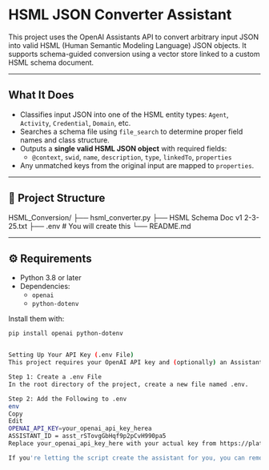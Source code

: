 # HSML JSON Converter Assistant

This project uses the OpenAI Assistants API to convert arbitrary input JSON into valid HSML (Human Semantic Modeling Language) JSON objects. It supports schema-guided conversion using a vector store linked to a custom HSML schema document.

---

##  What It Does

- Classifies input JSON into one of the HSML entity types: `Agent`, `Activity`, `Credential`, `Domain`, etc.
- Searches a schema file using `file_search` to determine proper field names and class structure.
- Outputs a **single valid HSML JSON object** with required fields:
  - `@context`, `swid`, `name`, `description`, `type`, `linkedTo`, `properties`
- Any unmatched keys from the original input are mapped to `properties`.

---

## 📁 Project Structure
HSML_Conversion/
├── hsml_converter.py
├── HSML Schema Doc v1 2-3-25.txt
├── .env # You will create this
└── README.md


---

## ⚙ Requirements

- Python 3.8 or later
- Dependencies:
  - `openai`
  - `python-dotenv`

Install them with:

```bash
pip install openai python-dotenv


Setting Up Your API Key (.env File)
This project requires your OpenAI API key and (optionally) an Assistant ID to run.

Step 1: Create a .env File
In the root directory of the project, create a new file named .env.

Step 2: Add the Following to .env
env
Copy
Edit
OPENAI_API_KEY=your_openai_api_key_herea
ASSISTANT_ID = asst_rSTovgGbHqf9p2pCvH990pa5
Replace your_openai_api_key_here with your actual key from https://platform.openai.com/account/api-keys

If you're letting the script create the assistant for you, you can remove or comment out the ASSISTANT_ID line.




